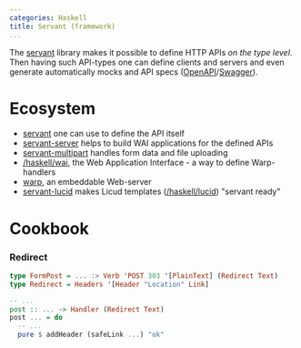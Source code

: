 ```yaml
---
categories: Haskell
title: Servant (framework)
...
```

The [servant](https://hackage.haskell.org/package/servant) library makes it possible to define HTTP APIs *on the type level*. Then having such API-types one can define clients and servers and even generate automatically mocks and API specs ([OpenAPI](https://en.wikipedia.org/wiki/OpenAPI_Specification)/[Swagger](https://en.wikipedia.org/wiki/Swagger_(software))).

# Ecosystem

- [servant](https://hackage.haskell.org/package/servant) one can use to define the API itself
- [servant-server](https://hackage.haskell.org/package/servant-server) helps to build WAI applications for the defined APIs
- [servant-multipart](https://hackage.haskell.org/package/servant-multipart) handles form data and file uploading
- [/haskell/wai](), the Web Application Interface - a way to define Warp-handlers
- [warp](https://hackage.haskell.org/package/warp), an embeddable Web-server
- [servant-lucid](https://hackage.haskell.org/package/servant-lucid) makes Licud templates ([/haskell/lucid]()) "servant ready"

# Cookbook

### Redirect

```haskell
type FormPost = ... :> Verb 'POST 303 '[PlainText] (Redirect Text)
type Redirect = Headers '[Header "Location" Link]

-- ...
post :: ... -> Handler (Redirect Text)
post ... = do
  -- ...
  pure $ addHeader (safeLink ...) "ok"
```